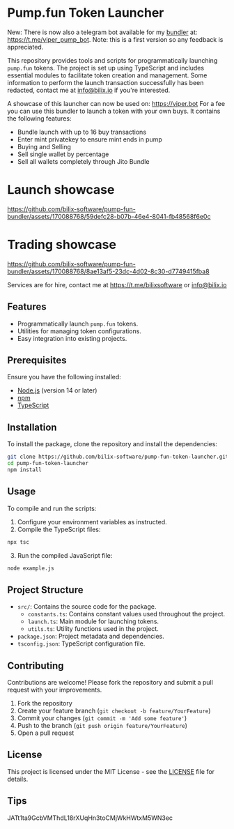 
# Pump.fun Token Launcher

New: There is now also a telegram bot available for my [bundler]([https://nodejs.org/](https://github.com/bilix-software/pump-fun-bundler)) at: https://t.me/viper_pump_bot.  Note: this is a first version so any feedback is appreciated.

This repository provides tools and scripts for programmatically launching `pump.fun` tokens. The project is set up using TypeScript and includes essential modules to facilitate token creation and management.
Some information to perform the launch transaction successfully has been redacted, contact me at info@bilix.io if you're interested.

A showcase of this launcher can now be used on: https://viper.bot
For a fee you can use this bundler to launch a token with your own buys.
It contains the following features:
  - Bundle launch with up to 16 buy transactions
  - Enter mint privatekey to ensure mint ends in pump
  - Buying and Selling
  - Sell single wallet by percentage
  - Sell all wallets completely through Jito Bundle

# Launch showcase
https://github.com/bilix-software/pump-fun-bundler/assets/170088768/59defc28-b07b-46e4-8041-fb48568f6e0c

# Trading showcase
https://github.com/bilix-software/pump-fun-bundler/assets/170088768/8ae13af5-23dc-4d02-8c30-d7749415fba8

Services are for hire, contact me at https://t.me/bilixsoftware or info@bilix.io
## Features

- Programmatically launch `pump.fun` tokens.
- Utilities for managing token configurations.
- Easy integration into existing projects.

## Prerequisites

Ensure you have the following installed:

- [Node.js](https://nodejs.org/) (version 14 or later)
- [npm](https://www.npmjs.com/)
- [TypeScript](https://www.typescriptlang.org/)

## Installation

To install the package, clone the repository and install the dependencies:

```bash
git clone https://github.com/bilix-software/pump-fun-token-launcher.git
cd pump-fun-token-launcher
npm install
```

## Usage

To compile and run the scripts:

1. Configure your environment variables as instructed.
2. Compile the TypeScript files:

```bash
npx tsc
```

3. Run the compiled JavaScript file:

```bash
node example.js
```

## Project Structure

- `src/`: Contains the source code for the package.
    - `constants.ts`: Contains constant values used throughout the project.
    - `launch.ts`: Main module for launching tokens.
    - `utils.ts`: Utility functions used in the project.
- `package.json`: Project metadata and dependencies.
- `tsconfig.json`: TypeScript configuration file.

## Contributing

Contributions are welcome! Please fork the repository and submit a pull request with your improvements.

1. Fork the repository
2. Create your feature branch (`git checkout -b feature/YourFeature`)
3. Commit your changes (`git commit -m 'Add some feature'`)
4. Push to the branch (`git push origin feature/YourFeature`)
5. Open a pull request

## License

This project is licensed under the MIT License - see the [LICENSE](LICENSE) file for details.

## Tips
JATt1ta9GcbVMThdL18rXUqHn3toCMjWkHWtxM5WN3ec

